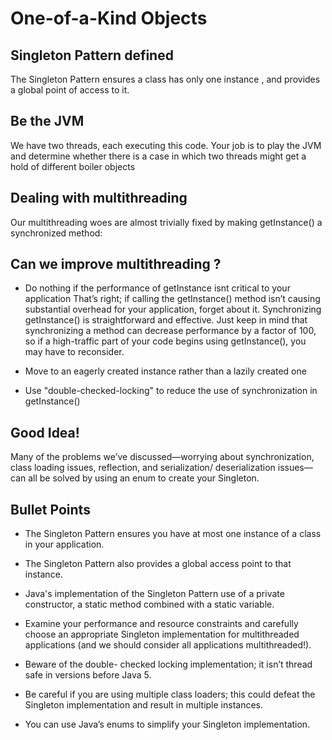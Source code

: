 # One-of-a-Kind Objects

## Singleton Pattern defined
The Singleton Pattern ensures a class has only one instance , and provides a global point of access to it.

## Be the JVM
We have two threads, each executing this code. 
Your job is to play the JVM and determine whether there is a case in which two threads might get a hold of different boiler objects

## Dealing with multithreading

Our multithreading woes are almost trivially fixed by making getInstance() a synchronized method:

## Can we improve multithreading ?

- Do nothing if the performance of getInstance isnt critical to your application
That’s right; if calling the getInstance() method isn’t causing substantial overhead for your application, forget about it. Synchronizing getInstance() is straightforward and effective. Just keep in mind that synchronizing a method can decrease performance by a factor
of 100, so if a high-traffic part of your code begins using getInstance(), you may have to reconsider.

- Move to an eagerly created instance rather than a lazily created one

- Use "double-checked-locking" to reduce the use of synchronization in getInstance()

## Good Idea!

Many of the problems we’ve discussed—worrying about synchronization, class loading issues, 
reflection, and serialization/ deserialization issues—can all be solved by using an enum to 
create your Singleton.

## Bullet Points
- The Singleton Pattern ensures you have at most one instance of a class in your application.

- The Singleton Pattern also provides a global access point to that instance.

- Java's implementation of the Singleton Pattern use of a private constructor, a static method combined
with a static variable.
  
- Examine your performance and resource constraints and carefully choose an appropriate Singleton implementation for multithreaded applications (and we should
  consider all applications multithreaded!).
  
- Beware of the double- checked locking implementation; it isn’t thread safe in versions before Java 5.

- Be careful if you are using multiple class loaders; this could defeat the Singleton implementation and result in multiple instances.

- You can use Java’s enums to simplify your Singleton implementation.
